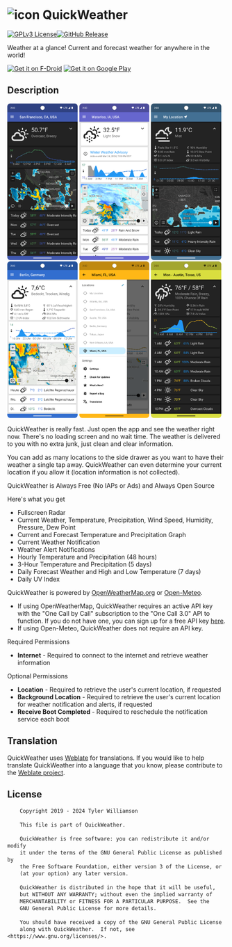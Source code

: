 <img src="./fastlane/metadata/android/en-US/images/icon.png" alt="icon" height="60"> QuickWeather
=================
[![GPLv3 License](https://img.shields.io/badge/License-GPL%20v3-yellow.svg)](https://opensource.org/licenses/)[![GitHub Release](https://img.shields.io/github/release/TylerWilliamson/QuickWeather.svg?style=flat)]()

 Weather at a glance! Current and forecast weather for anywhere in the world!

[<img src="https://fdroid.gitlab.io/artwork/badge/get-it-on.png"
     alt="Get it on F-Droid"
     height="80">](https://f-droid.org/packages/com.ominous.quickweather/)
[<img src="https://play.google.com/intl/en_us/badges/images/generic/en-play-badge.png"
     alt="Get it on Google Play"
     height="80">](https://play.google.com/store/apps/details?id=com.ominous.quickweather)

Description
---
<img src="./fastlane/metadata/android/en-US/images/phoneScreenshots/1.png" alt="icon" height="360"> <img src="./fastlane/metadata/android/en-US/images/phoneScreenshots/2.png" alt="icon" height="360"> <img src="./fastlane/metadata/android/en-US/images/phoneScreenshots/3.png" alt="icon" height="360"> <img src="./fastlane/metadata/android/en-US/images/phoneScreenshots/4.png" alt="icon" height="360"> <img src="./fastlane/metadata/android/en-US/images/phoneScreenshots/5.png" alt="icon" height="360"> <img src="./fastlane/metadata/android/en-US/images/phoneScreenshots/6.png" alt="icon" height="360">

QuickWeather is really fast. Just open the app and see the weather right now. There's no loading screen and no wait time. The weather is delivered to you with no extra junk, just clean and clear information.

You can add as many locations to the side drawer as you want to have their weather a single tap away. QuickWeather can even determine your current location if you allow it (location information is not collected).

QuickWeather is Always Free (No IAPs or Ads) and Always Open Source

Here's what you get

* Fullscreen Radar
* Current Weather, Temperature, Precipitation, Wind Speed, Humidity, Pressure, Dew Point
* Current and Forecast Temperature and Precipitation Graph
* Current Weather Notification
* Weather Alert Notifications
* Hourly Temperature and Precipitation (48 hours)
* 3-Hour Temperature and Precipitation (5 days)
* Daily Forecast Weather and High and Low Temperature (7 days)
* Daily UV Index

QuickWeather is powered by <a href="https://openweathermap.org/">OpenWeatherMap.org</a> or <a href="https://open-meteo.com/">Open-Meteo</a>. 
* If using OpenWeatherMap, QuickWeather requires an active API key with the "One Call by Call" subscription to the "One Call 3.0" API to function. If you do not have one, you can sign up for a free API key <a href="https://home.openweathermap.org/subscriptions/unauth_subscribe/onecall_30/base">here</a>.
* If using Open-Meteo, QuickWeather does not require an API key.


Required Permissions
* **Internet** - Required to connect to the internet and retrieve weather information

Optional Permissions
* **Location** - Required to retrieve the user's current location, if requested
* **Background Location** - Required to retrieve the user's current location for weather notification and alerts, if requested
* **Receive Boot Completed** - Required to reschedule the notification service each boot

Translation
---
QuickWeather uses [Weblate](https://weblate.org/) for translations. If you would like to help translate QuickWeather into a language that you know, please contribute to the [Weblate project](https://hosted.weblate.org/projects/quickweather/).

License
---
```
    Copyright 2019 - 2024 Tyler Williamson

    This file is part of QuickWeather.

    QuickWeather is free software: you can redistribute it and/or modify
    it under the terms of the GNU General Public License as published by
    the Free Software Foundation, either version 3 of the License, or
    (at your option) any later version.

    QuickWeather is distributed in the hope that it will be useful,
    but WITHOUT ANY WARRANTY; without even the implied warranty of
    MERCHANTABILITY or FITNESS FOR A PARTICULAR PURPOSE.  See the
    GNU General Public License for more details.

    You should have received a copy of the GNU General Public License
    along with QuickWeather.  If not, see <https://www.gnu.org/licenses/>.
```
